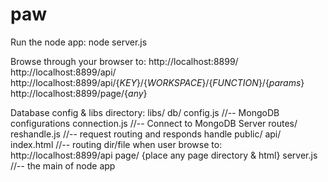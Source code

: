 paw
===

Run the node app:
  node server.js

Browse through your browser to:
  http://localhost:8899/
  http://localhost:8899/api/
  http://localhost:8899/api/{_KEY_}/{_WORKSPACE_}/{_FUNCTION_}/{_params_}
  http://localhost:8899/page/{_any_}

Database config & libs directory:
  libs/
    db/
      config.js       //-- MongoDB configurations
      connection.js   //-- Connect to MongoDB Server
    routes/
      reshandle.js    //-- request routing and responds handle
  public/
    api/
      index.html      //-- routing dir/file when user browse to: http://localhost:8899/api
    page/
      {place any page directory & html}
  server.js           //-- the main of node app
  

